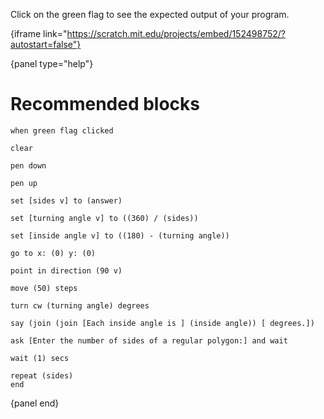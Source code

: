 Click on the green flag to see the expected output of your program.

{iframe link="https://scratch.mit.edu/projects/embed/152498752/?autostart=false"}

{panel type="help"}

# Recommended blocks

```scratch
when green flag clicked
```

```scratch
clear

pen down

pen up
```

```scratch
set [sides v] to (answer)

set [turning angle v] to ((360) / (sides))

set [inside angle v] to ((180) - (turning angle))
```

```scratch
go to x: (0) y: (0)

point in direction (90 v)

move (50) steps

turn cw (turning angle) degrees
```

```scratch
say (join (join [Each inside angle is ] (inside angle)) [ degrees.])
```

```scratch
ask [Enter the number of sides of a regular polygon:] and wait
```

```scratch
wait (1) secs

repeat (sides)
end
```

{panel end}
